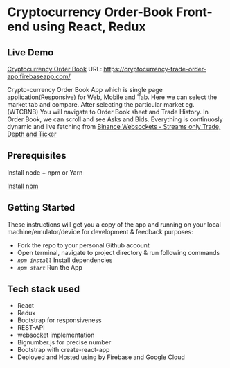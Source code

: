 # Cryptocurrency Order-Book Front-end using React, Redux 

## Live Demo 
[Cryptocurrency Order Book](https://cryptocurrency-trade-order-app.firebaseapp.com/)
URL: https://cryptocurrency-trade-order-app.firebaseapp.com/

 Crypto-currency Order Book App which is single page application(Responsive) for Web, Mobile and Tab.
 Here we can select the market tab and compare. After selecting the particular market eg. (WTCBNB)
 You will navigate to Order Book sheet and Trade History.
 In Order Book, we can scroll and see Asks and Bids.
 Everything is continuosly dynamic and live fetching from [Binance Websockets - Streams only Trade, Depth and Ticker](https://docs.binance.org/api-reference/dex-api/ws-streams.html) 

## Prerequisites

Install node + npm or Yarn

[Install npm](https://www.npmjs.com/get-npm)

## Getting Started

These instructions will get you a copy of the app and running on your local machine/emulator/device for development & feedback purposes:

- Fork the repo to your personal Github account
- Open terminal, navigate to project directory & run following commands
- *`npm install`* Install dependencies
- *`npm start`* Run the App

## Tech stack used

 - React
 - Redux
 - Bootstrap for responsiveness
 - REST-API
 - websocket implementation 
 - Bignumber.js for precise number
 - Bootstrap with create-react-app
 - Deployed and Hosted using by Firebase and Google Cloud